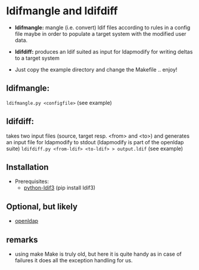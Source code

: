 # ldifmangle and ldifdiff

- **ldifmangle:** mangle (i.e. convert) ldif files according to rules in a
config file maybe in order to populate a target system with the modified user
data.

- **ldifdiff:** produces an ldif suited as input for ldapmodify for writing deltas to a target system

- Just copy the example directory and change the Makefile .. enjoy!

## ldifmangle:
`ldifmangle.py <configfile>`
(see example)

## ldifdiff:
takes two input files (source, target resp. \<from\> and \<to\>) and generates an input file for ldapmodify
to stdout (ldapmodify is part of the openldap suite)
`ldifdiff.py <from-ldif> <to-ldif> > output.ldif` 
(see example)

## Installation
- Prerequisites:
  - [python-ldif3](https://pypi.org/project/ldif3/) (pip install ldif3)

## Optional, but likely
  - [openldap](http://www.openldap.org/)

## remarks
- using make
Make is truly old, but here it is quite handy
as in case of failures it does all the exception handling for us.
